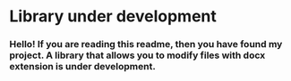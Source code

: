 # Library under development
### Hello! If you are reading this readme, then you have found my project. A library that allows you to modify files with docx extension is under development.